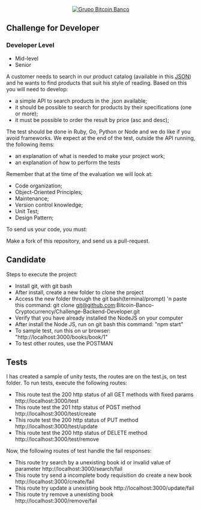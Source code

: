 <p align="center">
  <a href="https://www.btc-banco.com">
      <img src="https://s3.amazonaws.com/assinaturas-de-emails/btc.png" alt="Grupo Bitcoin Banco"/>
  </a>
</p>

## Challenge for Developer

### Developer Level
- Mid-level
- Senior

A customer needs to search in our product catalog (available in this <a href="https://github.com/Bitcoin-Banco-Cryptocurrency/challenge/blob/master/books.json">JSON</a>) and he wants to find products that suit his style of reading.
Based on this you will need to develop:

- a simple API to search products in the .json available;
- it should be possible to search for products by their specifications (one or more);
- it must be possible to order the result by price (asc and desc);

The test should be done in Ruby, Go, Python or Node and we do like if you avoid frameworks. We expect at the end of the test, outside the API running, the following items:

- an explanation of what is needed to make your project work;
- an explanation of how to perform the tests

Remember that at the time of the evaluation we will look at:

- Code organization;
- Object-Oriented Principles;
- Maintenance;
- Version control knowledge;
- Unit Test;
- Design Pattern;

To send us your code, you must:

Make a fork of this repository, and send us a pull-request.

## Candidate 

Steps to execute the project:
- Install git, with git bash
- After install, create a new folder to clone the project
- Access the new folder through the git bash(terminal/prompt) 'n paste this command: git clone git@github.com:Bitcoin-Banco-Cryptocurrency/Challenge-Backend-Developer.git
- Verify that you have already installed the NodeJS on your computer
- After install the Node JS, run on git bash this command: "npm start"
- To sample test, run this on ur browser: "http://localhost:3000/books/book/1"
- To test other routes, use the POSTMAN

## Tests

I has created a sample of unity tests, the routes are on the test.js, on test folder.
To run tests, execute the following routes:
- This route test the 200 http status of all GET methods with fixed params
http://localhost:3000/test
- This route test the 201 http status of POST method
http://localhost:3000/test/create
- This route test the 200 http status of PUT method
http://localhost:3000/test/update
- This route test the 200 http status of DELETE method
http://localhost:3000/test/remove

Now, the following routes of test handle the fail responses:
- This route try search by a unexisting book id or invalid value of parameter
http://localhost:3000/search/fail
- This route try send a incomplete body requisition do create a new book
http://localhost:3000/create/fail
- This route try update a unexisting book
http://localhost:3000/update/fail
- This route try remove a unexisting book
http://localhost:3000/remove/fail
